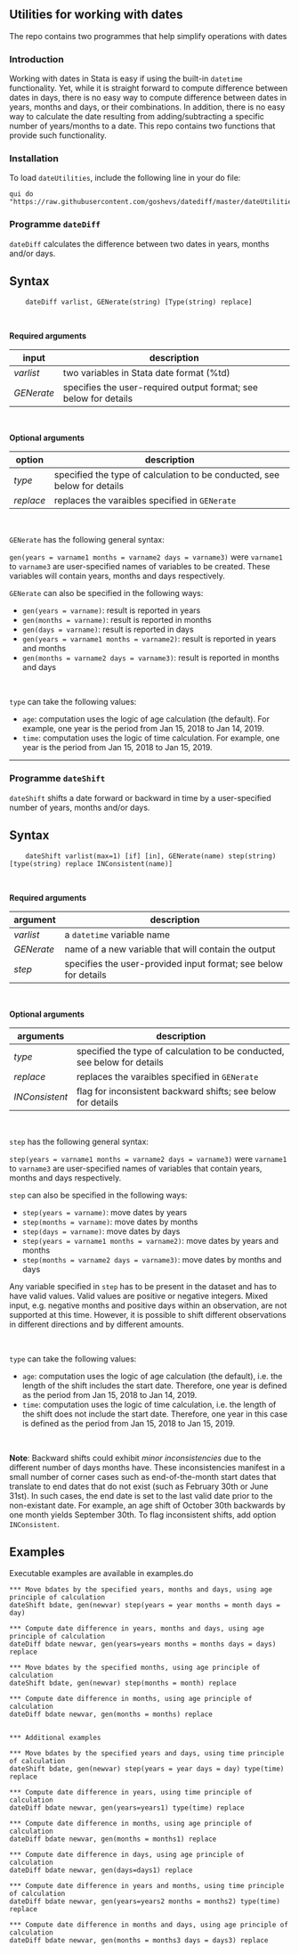 ## Utilities for working with dates

The repo contains two programmes that help simplify operations with dates 

### Introduction

Working with dates in Stata is easy if using the built-in `datetime` functionality.
Yet, while it is straight forward to compute difference between dates in days, there is no easy way to compute
difference between dates in years, months and days, or their combinations. In addition, 
there is no easy way to calculate the date resulting from adding/subtracting a specific number of years/months to a date.
This repo contains two functions that provide such functionality.


### Installation

To load `dateUtilities`, include the following line in your do file:

```
qui do "https://raw.githubusercontent.com/goshevs/datediff/master/dateUtilities.ado"

```

### Programme `dateDiff`

`dateDiff` calculates the difference between two dates in years, months and/or days.


Syntax
---

```
	dateDiff varlist, GENerate(string) [Type(string) replace]
```
<br>

**Required arguments**


| input       | description            |
|-------------|------------------------|
| *varlist*   | two variables in Stata date format (%td) |
| *GENerate*  | specifies the user-required output format; see below for details |

<br>

**Optional arguments**


| option         | description            |
|----------------|------------------------|
| *type*         | specified the type of calculation to be conducted, see below for details |
| *replace*      | replaces the varaibles specified in `GENerate` |


<br>

`GENerate` has the following general syntax:

`gen(years = varname1 months = varname2 days = varname3)` were `varname1` to `varname3` are
user-specified names of variables to be created. These variables will contain years, months and days respectively.

`GENerate` can also be specified in the following ways:

- `gen(years = varname)`: result is reported in years
- `gen(months = varname)`: result is reported in months
- `gen(days = varname)`: result is reported in days
- `gen(years = varname1 months = varname2)`: result is reported in years and months
- `gen(months = varname2 days = varname3)`: result is reported in months and days

<br>

`type` can take the following values:

- `age`: computation uses the logic of age calculation (the default). For example, 
one year is the period from Jan 15, 2018 to Jan 14, 2019.
- `time`: computation uses the logic of time calculation. For example, 
one year is the period from Jan 15, 2018 to Jan 15, 2019.


-----

### Programme `dateShift`

`dateShift` shifts a date forward or backward in time by a user-specified number of years, months and/or days.


Syntax
---

```
	dateShift varlist(max=1) [if] [in], GENerate(name) step(string) [type(string) replace INConsistent(name)]
```
<br>

**Required arguments**


| argument    | description            |
|-------------|------------------------|
| *varlist*   | a `datetime` variable name|
| *GENerate*  | name of a new variable that will contain the output |
| *step*      | specifies the user-provided input format; see below for details  |

<br>

**Optional arguments**


| arguments      | description            |
|----------------|------------------------|
| *type*         | specified the type of calculation to be conducted, see below for details |
| *replace*      | replaces the varaibles specified in `GENerate` |
| *INConsistent* | flag for inconsistent backward shifts; see below for details |


<br>


`step` has the following general syntax:

`step(years = varname1 months = varname2 days = varname3)` were `varname1` to `varname3` are
user-specified names of variables that contain years, months and days respectively. 

`step` can also be specified in the following ways:

- `step(years = varname)`: move dates by years
- `step(months = varname)`: move dates by months
- `step(days = varname)`: move dates by days
- `step(years = varname1 months = varname2)`: move dates by years and months
- `step(months = varname2 days = varname3)`: move dates by months and days

Any variable specified in `step` has to be present in the dataset and has to have valid values. 
Valid values are positive or negative integers. Mixed input, e.g. negative months and positive days within 
an observation, are not supported at this time. However, it is possible to shift different observations in different directions 
and by different amounts.

<br>

`type` can take the following values:

- `age`: computation uses the logic of age calculation (the default), i.e. 
the length of the shift includes the start date. Therefore, one year is defined as 
the period from Jan 15, 2018 to Jan 14, 2019.
- `time`: computation uses the logic of time calculation, i.e. the length of the shift
does not include the start date. Therefore, one year in this case is defined as 
the period from Jan 15, 2018 to Jan 15, 2019.

<br>

**Note**: Backward shifts could exhibit *minor inconsistencies* due to the different number of
days months have. These inconsistencies manifest in a small number of corner cases 
such as end-of-the-month start dates that translate to end dates that do not exist (such 
as February 30th or June 31st). In such cases, the end date is set to the last valid date prior to the non-existant date.
For example, an age shift of October 30th backwards by one month yields September 30th. To flag inconsistent shifts, 
add option `INConsistent`. 


Examples
---

Executable examples are available in examples.do

```
*** Move bdates by the specified years, months and days, using age principle of calculation
dateShift bdate, gen(newvar) step(years = year months = month days = day)

*** Compute date difference in years, months and days, using age principle of calculation
dateDiff bdate newvar, gen(years=years months = months days = days) replace

*** Move bdates by the specified months, using age principle of calculation
dateShift bdate, gen(newvar) step(months = month) replace 

*** Compute date difference in months, using age principle of calculation
dateDiff bdate newvar, gen(months = months) replace


*** Additional examples

*** Move bdates by the specified years and days, using time principle of calculation
dateShift bdate, gen(newvar) step(years = year days = day) type(time) replace

*** Compute date difference in years, using time principle of calculation
dateDiff bdate newvar, gen(years=years1) type(time) replace
 
*** Compute date difference in months, using age principle of calculation
dateDiff bdate newvar, gen(months = months1) replace

*** Compute date difference in days, using age principle of calculation
dateDiff bdate newvar, gen(days=days1) replace

*** Compute date difference in years and months, using time principle of calculation
dateDiff bdate newvar, gen(years=years2 months = months2) type(time) replace

*** Compute date difference in months and days, using age principle of calculation
dateDiff bdate newvar, gen(months = months3 days = days3) replace
```

